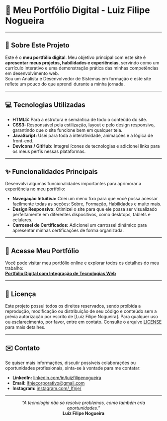 # 🚀 Meu Portfólio Digital - Luiz Filipe Nogueira

---

## 🎯 Sobre Este Projeto

Este é o **meu portfólio digital**. Meu objetivo principal com este site é **apresentar meus projetos, habilidades e experiências**, servindo como um currículo interativo e uma demonstração prática das minhas competências em desenvolvimento web. <br>
Sou um Analista e Desenvolvedor de Sistemas em formação e este site reflete um pouco do que aprendi durante a minha jornada.

---

## 💻 Tecnologias Utilizadas

* **HTML5:** Para a estrutura e semântica de todo o conteúdo do site.
* **CSS3:** Responsável pela estilização, layout e pelo design responsivo, garantindo que o site funcione bem em qualquer tela.
* **JavaScript:** Usei para toda a interatividade, animações e a lógica de front-end.
* **DevIcons / GitHub:** Integrei ícones de tecnologias e adicionei links para os meus perfis nessas plataformas.

---

## ✨ Funcionalidades Principais

Desenvolvi algumas funcionalidades importantes para aprimorar a experiência no meu portfólio:

* **Navegação Intuitiva:** Criei um menu fixo para que você possa acessar facilmente todas as seções: Sobre, Formação, Habilidades e muito mais.
* **Design Responsivo:** Otimizei o site para que ele possa ser visualizado perfeitamente em diferentes dispositivos, como desktops, tablets e celulares.
* **Carrossel de Certificados:** Adicionei um carrossel dinâmico para apresentar minhas certificações de forma organizada.

---

## 🔗 Acesse Meu Portfólio

Você pode visitar meu portfólio online e explorar todos os detalhes do meu trabalho: <br>
**[Portfólio Digital com Integração de Tecnologias Web](https://lfnje.github.io/Portf-lio-Digital/)**

---

## 📜 Licença

Este projeto possui todos os direitos reservados, sendo proibida a reprodução, modificação ou distribuição de seu código e conteúdo sem a prévia autorização por escrito de [Luiz Filipe Nogueira]. Para qualquer uso ou esclarecimento, por favor, entre em contato. Consulte o arquivo [LICENSE](LICENSE) para mais detalhes.

---

## ✉️ Contato

Se quiser mais informações, discutir possíveis colaborações ou oportunidades profissionais, sinta-se à vontade para me contatar:

* **LinkedIn:** [linkedin.com/in/luizfilipenogueira](https://www.linkedin.com/in/luizfilipenogueira/)
* **Email:** [lfnjecorporativo@gmail.com](mailto:lfnjecorporativo@gmail.com)
* **Instagram:** [instagram.com/_lfnje/](https://www.instagram.com/_lfnje/)

---

<p align="center">
  <em>“A tecnologia não só resolve problemas, como também cria oportunidades.”</em><br>
  <strong>Luiz Filipe Nogueira</strong>
</p>
